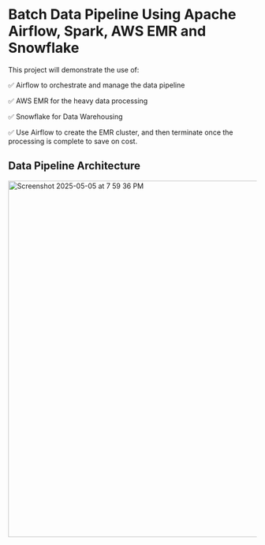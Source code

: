 # Batch Data Pipeline Using Apache Airflow, Spark, AWS EMR and Snowflake

This project will demonstrate the use of:

✅ Airflow to orchestrate and manage the data pipeline

✅ AWS EMR for the heavy data processing

✅ Snowflake for Data Warehousing

✅ Use Airflow to create the EMR cluster, and then terminate once the processing is complete to save on cost.


## Data Pipeline Architecture 

<img width="724" alt="Screenshot 2025-05-05 at 7 59 36 PM" src="https://github.com/user-attachments/assets/1daf24b8-fa78-4366-b8ba-c6e042b20bb6" />
